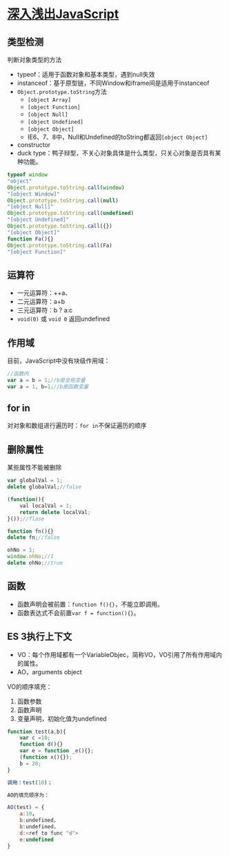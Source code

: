 # [深入浅出JavaScript](https://www.imooc.com/learn/277)

## 类型检测

判断对象类型的方法

- typeof：适用于函数对象和基本类型，遇到null失效
- instanceof：基于原型链，不同Window和iframe间是适用于instanceof
- `Object.prototype.toString`方法
  - `[object Array]`
  - `[object Function]`
  - `[object Null]`
  - `[object Undefined]`
  - `[object Object]`
  - IE6、7、8中，Null和Undefined的toString都返回`[object Object]`
- constructor
- duck type：鸭子辩型，不关心对象具体是什么类型，只关心对象是否具有某种功能。

```javascript
typeof window
"object"
Object.prototype.toString.call(window)
"[object Window]"
Object.prototype.toString.call(null)
"[object Null]"
Object.prototype.toString.call(undefined)
"[object Undefined]"
Object.prototype.toString.call({})
"[object Object]"
function Fa(){}
Object.prototype.toString.call(Fa)
"[object Function]"
```

## 运算符

- 一元运算符：++a、
- 二元运算符：a+b
- 三元运算符：b ? a:c
- `void(0)` 或 `void 0` 返回undefined

## 作用域

目前，JavaScript中没有块级作用域：

```javascript
//函数内
var a = b = 1;//b是全局变量
var a = 1, b=1;//b是函数变量
```

## for in

对对象和数组进行遍历时：`for in`不保证遍历的顺序

## 删除属性

某些属性不能被删除

```javascript
var globalVal = 1;
delete globalVal;//false

(function(){
    val localVal = 1;
    return delete localVal;
}());//flase

function fn(){}
delete fn;//false

ohNo = 1;
window.ohNo;//1
delete ohNo;//true
```

## 函数

- 函数声明会被前置：`function f(){}`，不能立即调用。
- 函数表达式不会前置`var f = function(){}`。

## ES 3执行上下文

- VO：每个作用域都有一个VariableObjec，简称VO，VO引用了所有作用域内的属性。
- AO，arguments object

VO的顺序填充：

1. 函数参数
2. 函数声明
3. 变量声明，初始化值为undefined

```javascript
function test(a,b){
    var c =10;
    function d(){}
    var e = function _e(){};
    (function x(){});
    b = 20;
}

调用：test(10)；

AO的填充顺序为：

AO(test) = {
    a:10，
    b:undefined，
    b:undefined，
    d:<ref to func "d">
    e:undefined
}
```
